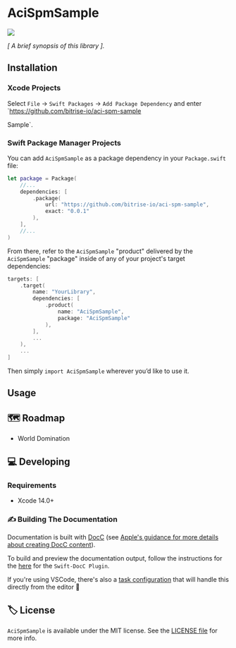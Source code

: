 # AciSpmSample

<!-- Header Logo -->

<!--
<div align="center">
   <img width="600px" src="./Sources/AciSpmSample/AciSpmSample.docc/Resources/Images/banner-logo.png" alt="Banner Logo">
</div>

 -->


<!-- Badges -->

<p>
    <a href="https://github.com/apple/swift-package-manager">
      <img src="https://img.shields.io/badge/spm-compatible-brightgreen.svg?style=flat" />
    </a>
</p>


<p align="center">

_[ A brief synopsis of this library ]._

</p>


## Installation

### Xcode Projects

Select `File` -> `Swift Packages` -> `Add Package Dependency` and enter `https://github.com/bitrise-io/aci-spm-sample


Sample`.

### Swift Package Manager Projects

You can add `AciSpmSample` as a package dependency in your `Package.swift` file:

```swift
let package = Package(
    //...
    dependencies: [
        .package(
            url: "https://github.com/bitrise-io/aci-spm-sample",
            exact: "0.0.1"
        ),
    ],
    //...
)
```

<!-- 🔑 UNCOMMENT THE INSTRUCTIONS BELOW IF THE GITHUB REPO NAME MATCHES THE PACKAGE NAME 👇 -->

<!--

From there, refer to `AciSpmSample` as a "target dependency" in any of _your_ package's targets that need it.

```swift
targets: [
    .target(
        name: "YourLibrary",
        dependencies: [
          "AciSpmSample",
        ],
        ...
    ),
    ...
]
```

-->

<!-- 🔑 UNCOMMENT THE INSTRUCTIONS BELOW IF THE GITHUB REPO NAME DOESN'T MATCH THE PACKAGE NAME 👇 -->

From there, refer to the `AciSpmSample` "product" delivered by the `AciSpmSample` "package" inside of any of your project's target dependencies:

```swift
targets: [
    .target(
        name: "YourLibrary",
        dependencies: [
            .product(
                name: "AciSpmSample",
                package: "AciSpmSample"
            ),
        ],
        ...
    ),
    ...
]
```

<!-- Proceed from above choice accordingly (and delete this comment) -->

Then simply `import AciSpmSample` wherever you’d like to use it.

<!--
    🔑 UNCOMMENT THE INSTRUCTIONS BELOW IF USING THE `@_exported` feature
    might be handy. 👇
-->

<!-- **📝 Note:** To make the library available to your entire project, you could also leverage the [functionality of the `@_exported` keyword](https://forums.swift.org/t/package-manager-exported-dependencies/11615) by placing the following line somewhere at the top level of your project:

```swift
@_exported import AciSpmSample
``` -->

## Usage

## 🗺 Roadmap

- World Domination

## 💻 Developing

### Requirements

- Xcode 14.0+

### ✍️ Building The Documentation

Documentation is built with [DocC](https://developer.apple.com/documentation/docc) (see [Apple's guidance for more details about creating DocC content](https://developer.apple.com/documentation/docc/api-reference-syntax)).

To build and preview the documentation output, follow the instructions for the [here](https://github.com/apple/swift-docc-plugin#previewing-documentation) for the `Swift-DocC Plugin`.

If you're using VSCode, there's also a [task configuration](./.vscode/tasks.json) that will handle this directly from the editor 💪

## 🏷 License

`AciSpmSample` is available under the MIT license. See the [LICENSE file](./LICENSE) for more info.


